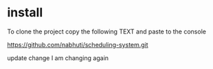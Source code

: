 # install

To clone the project copy the following TEXT and paste to the console

https://github.com/nabhuti/scheduling-system.git

update change
I am changing again